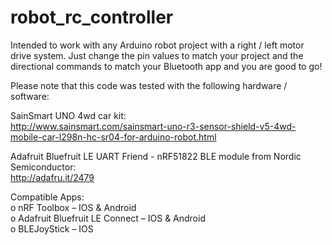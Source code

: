 # robot_rc_controller

Intended to work with any Arduino robot project with a right / left motor drive system. Just change the pin values to match your project and the directional commands to match your Bluetooth app and you are good to go!

Please note that this code was tested with the following hardware / software:

SainSmart UNO 4wd car kit:  
http://www.sainsmart.com/sainsmart-uno-r3-sensor-shield-v5-4wd-mobile-car-l298n-hc-sr04-for-arduino-robot.html

Adafruit Bluefruit LE UART Friend - nRF51822 BLE module from Nordic Semiconductor:  
http://adafru.it/2479

Compatible Apps:  
o nRF Toolbox – IOS & Android  
o Adafruit Bluefruit LE Connect – IOS & Android  
o BLEJoyStick – IOS
